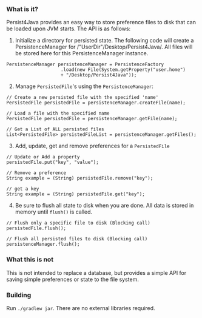 ### What is it?
Persist4Java provides an easy way to store preference files to disk 
that can be loaded upon JVM starts. The API is as follows:

1) Initialize a directory for persisted state. The following code will
create a PersistenceManager for /"UserDir"/Desktop/Persist4Java/. 
All files will be stored here for this PersistenceManager instance.
```
PersistenceManager persistenceManager = PersistenceFactory
                    .load(new File(System.getProperty("user.home") 
                    + "/Desktop/Persist4Java"));
```

2) Manage `PersistedFile`'s using the `PersistenceManager`:
```
// Create a new persisted file with the specified 'name'
PersistedFile persistedFile = persistenceManager.createFile(name);

// Load a file with the specified name
PersistedFile persistedFile = persistenceManager.getFile(name);

// Get a List of ALL persisted files
List<PersistedFile> persistedFileList = persistenceManager.getFiles();
```

3) Add, update, get and remove preferences for a `PersistedFile`
```
// Update or Add a property
persistedFile.put("key", "value");

// Remove a preference
String example = (String) persistedFile.remove("key");

// get a key
String example = (String) persistedFile.get("key");
```


4) Be sure to flush all state to disk when you are done. All
data is stored in memory until `flush()` is called.
```
// Flush only a specific file to disk (Blocking call)
persistedFile.flush();

// Flush all persisted files to disk (Blocking call)
persistenceManager.flush();
```

### What this is not
This is not intended to replace a database, but provides a 
simple API for saving simple preferences or state to the 
file system.

### Building
Run `./gradlew jar`. There are no external libraries required.